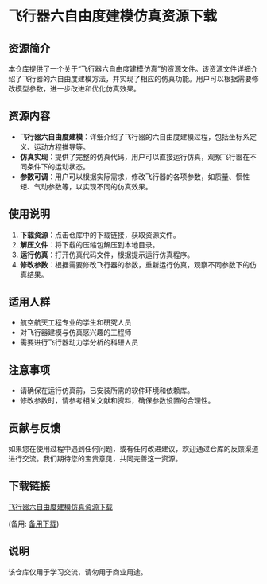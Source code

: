 # 飞行器六自由度建模仿真资源下载

## 资源简介

本仓库提供了一个关于“飞行器六自由度建模仿真”的资源文件。该资源文件详细介绍了飞行器的六自由度建模方法，并实现了相应的仿真功能。用户可以根据需要修改模型参数，进一步改进和优化仿真效果。

## 资源内容

- **飞行器六自由度建模**：详细介绍了飞行器的六自由度建模过程，包括坐标系定义、运动方程推导等。
- **仿真实现**：提供了完整的仿真代码，用户可以直接运行仿真，观察飞行器在不同条件下的运动状态。
- **参数可调**：用户可以根据实际需求，修改飞行器的各项参数，如质量、惯性矩、气动参数等，以实现不同的仿真效果。

## 使用说明

1. **下载资源**：点击仓库中的下载链接，获取资源文件。
2. **解压文件**：将下载的压缩包解压到本地目录。
3. **运行仿真**：打开仿真代码文件，根据提示运行仿真程序。
4. **修改参数**：根据需要修改飞行器的参数，重新运行仿真，观察不同参数下的仿真结果。

## 适用人群

- 航空航天工程专业的学生和研究人员
- 对飞行器建模与仿真感兴趣的工程师
- 需要进行飞行器动力学分析的科研人员

## 注意事项

- 请确保在运行仿真前，已安装所需的软件环境和依赖库。
- 修改参数时，请参考相关文献和资料，确保参数设置的合理性。

## 贡献与反馈

如果您在使用过程中遇到任何问题，或有任何改进建议，欢迎通过仓库的反馈渠道进行交流。我们期待您的宝贵意见，共同完善这一资源。

## 下载链接
[飞行器六自由度建模仿真资源下载](https://pan.quark.cn/s/22261e2e900c) 

(备用: [备用下载](https://pan.baidu.com/s/1pulZMpybNjEdCrcySZQDlg?pwd=1234))

## 说明

该仓库仅用于学习交流，请勿用于商业用途。
